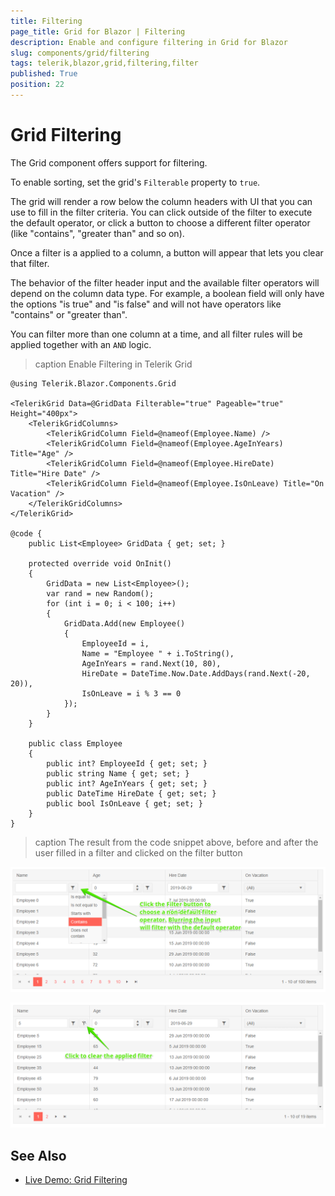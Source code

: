 ```yaml
---
title: Filtering
page_title: Grid for Blazor | Filtering
description: Enable and configure filtering in Grid for Blazor
slug: components/grid/filtering
tags: telerik,blazor,grid,filtering,filter
published: True
position: 22
---
```


# Grid Filtering

The Grid component offers support for filtering.

To enable sorting, set the grid's `Filterable` property to `true`.

The grid will render a row below the column headers with UI that you can use to fill in the filter criteria. You can click outside of the filter to execute the default operator, or click a button to choose a different filter operator (like "contains", "greater than" and so on).

Once a filter is a applied to a column, a button will appear that lets you clear that filter.

The behavior of the filter header input and the available filter operators will depend on the column data type. For example, a boolean field will only have the options "is true" and "is false" and will not have operators like "contains" or "greater than".

You can filter more than one column at a time, and all filter rules will be applied together with an `AND` logic.

>caption Enable Filtering in Telerik Grid

````CSHTML
@using Telerik.Blazor.Components.Grid

<TelerikGrid Data=@GridData Filterable="true" Pageable="true" Height="400px">
	<TelerikGridColumns>
		<TelerikGridColumn Field=@nameof(Employee.Name) />
		<TelerikGridColumn Field=@nameof(Employee.AgeInYears) Title="Age" />
		<TelerikGridColumn Field=@nameof(Employee.HireDate) Title="Hire Date" />
		<TelerikGridColumn Field=@nameof(Employee.IsOnLeave) Title="On Vacation" />
	</TelerikGridColumns>
</TelerikGrid>

@code {
	public List<Employee> GridData { get; set; }

	protected override void OnInit()
	{
		GridData = new List<Employee>();
		var rand = new Random();
		for (int i = 0; i < 100; i++)
		{
			GridData.Add(new Employee()
			{
				EmployeeId = i,
				Name = "Employee " + i.ToString(),
				AgeInYears = rand.Next(10, 80),
				HireDate = DateTime.Now.Date.AddDays(rand.Next(-20, 20)),
				IsOnLeave = i % 3 == 0
			});
		}
	}

	public class Employee
	{
		public int? EmployeeId { get; set; }
		public string Name { get; set; }
		public int? AgeInYears { get; set; }
		public DateTime HireDate { get; set; }
		public bool IsOnLeave { get; set; }
	}
}
````

>caption The result from the code snippet above, before and after the user filled in a filter and clicked on the filter button

![](images/filterable-grid.png)

![](images/filtered-grid.png)


## See Also

  * [Live Demo: Grid Filtering](https://demos.telerik.com/blazor-ui/grid/filtering)
   
  
